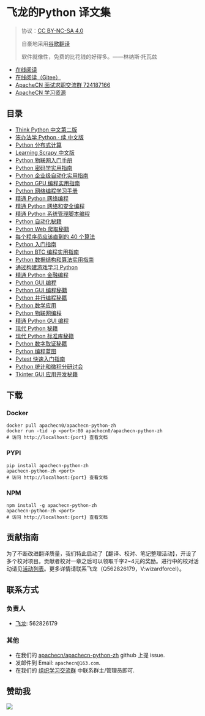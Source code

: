 # 飞龙的Python 译文集

> 协议：[CC BY-NC-SA 4.0](http://creativecommons.org/licenses/by-nc-sa/4.0/)
> 
> 自豪地采用[谷歌翻译](https://translate.google.cn/)
> 
> 软件就像性，免费的比花钱的好得多。——林纳斯·托瓦兹

* [在线阅读](https://py.apachecn.org)
* [在线阅读（Gitee）](https://apachecn.gitee.io/apachecn-python-zh/)
* [ApacheCN 面试求职交流群 724187166](https://jq.qq.com/?_wv=1027&k=54ujcL3)
* [ApacheCN 学习资源](http://www.apachecn.org/)

## 目录

+   [Think Python 中文第二版](docs/think-py-2e-zh/SUMMARY.md)
+   [笨办法学 Python · 续 中文版](docs/lmpythw-zh/SUMMARY.md)
+   [Python 分布式计算](docs/py-dist-comp/SUMMARY.md)
+   [Learning Scrapy 中文版](docs/learn-scrapy/SUMMARY.md)
+   [Python 物联网入门手册](docs/get-start-py-iot/SUMMARY.md)
+   [Python 密码学实用指南](docs/handson-crypto-py/SUMMARY.md)
+   [Python 企业级自动化实用指南](docs/handson-enter-auto-py/SUMMARY.md)
+   [Python GPU 编程实用指南](docs/handson-gpu-prog-py-cuda/SUMMARY.md)
+   [Python 网络编程学习手册](docs/learn-py-net-prog/SUMMARY.md)
+   [精通 Python 网络编程](docs/master-py-net/SUMMARY.md)
+   [精通 Python 网络和安全编程](docs/master-py-net-sec/SUMMARY.md)
+   [精通 Python 系统管理脚本编程](docs/master-py-script-sys-admin/SUMMARY.md)
+   [Python 自动化秘籍](docs/py-auto-cb/SUMMARY.md)
+   [Python Web 爬取秘籍](docs/py-web-scrape-cb/SUMMARY.md)
+   [每个程序员应该直到的 40 个算法](docs/40-algo-every-prog-should-know/SUMMARY.md)
+   [Python 入门指南](docs/get-start-py/SUMMARY.md)
+   [Python BTC 编程实用指南](docs/handson-btc-prog-py/SUMMARY.md)
+   [Python 数据结构和算法实用指南](docs/handson-dsal-py/SUMMARY.md)
+   [通过构建游戏学习 Python](docs/learn-py-build-game/SUMMARY.md)
+   [精通 Python 金融编程](docs/master-py-fin/SUMMARY.md)
+   [Python GUI 编程](docs/py-gui-prog/SUMMARY.md)
+   [Python GUI 编程秘籍](docs/py-gui-prog-cb/SUMMARY.md)
+   [Python 并行编程秘籍](docs/py-paral-prog-cb/SUMMARY.md)
+   [Python 数学应用](docs/app-math-py/SUMMARY.md)
+   [Python 物联网编程](docs/iot-prog-proj/SUMMARY.md)
+   [精通 Python GUI 编程](docs/master-gui-prog-py/SUMMARY.md)
+   [现代 Python 秘籍](docs/modern-py-cb/SUMMARY.md)
+   [现代 Python 标准库秘籍](docs/modern-py-std-lib-cb/SUMMARY.md)
+   [Python 数字取证秘籍](docs/py-digi-fore-cb/SUMMARY.md)
+   [Python 编程蓝图](docs/py-prog-blueprint/SUMMARY.md)
+   [Pytest 快速入门指南](docs/pytest-quick-start-guide/SUMMARY.md)
+   [Python 统计和微积分研讨会](docs/stat-calc-py-workshop/SUMMARY.md)
+   [Tkinter GUI 应用开发秘籍](docs/tkinter-gui-app-dev-cb/SUMMARY.md)

## 下载

### Docker

```
docker pull apachecn0/apachecn-python-zh
docker run -tid -p <port>:80 apachecn0/apachecn-python-zh
# 访问 http://localhost:{port} 查看文档
```

### PYPI

```
pip install apachecn-python-zh
apachecn-python-zh <port>
# 访问 http://localhost:{port} 查看文档
```

### NPM

```
npm install -g apachecn-python-zh
apachecn-python-zh <port>
# 访问 http://localhost:{port} 查看文档
```

## 贡献指南

为了不断改进翻译质量，我们特此启动了【翻译、校对、笔记整理活动】，开设了多个校对项目。贡献者校对一章之后可以领取千字2\~4元的奖励。进行中的校对活动请见[活动列表](https://home.apachecn.org/#/docs/activity/docs-activity)。更多详情请联系飞龙（Q562826179，V:wizardforcel）。

## 联系方式

### 负责人

* [飞龙](https://github.com/wizardforcel): 562826179

### 其他

*   在我们的 [apachecn/apachecn-python-zh](https://github.com/apachecn/apachecn-python-zh) github 上提 issue.
*   发邮件到 Email: `apachecn@163.com`.
*   在我们的 [组织学习交流群](http://www.apachecn.org/organization/348.html) 中联系群主/管理员即可.

## 赞助我

![](https://img-blog.csdnimg.cn/20200112005920729.png)
